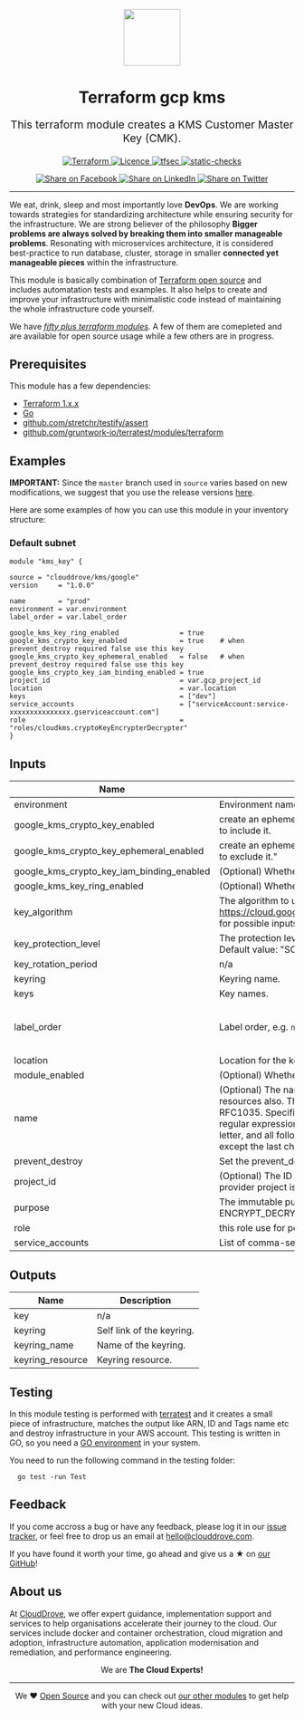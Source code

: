 <!-- This file was automatically generated by the `geine`. Make all changes to `README.yaml` and run `make readme` to rebuild this file. -->

<p align="center"> <img src="https://user-images.githubusercontent.com/50652676/62349836-882fef80-b51e-11e9-99e3-7b974309c7e3.png" width="100" height="100"></p>


<h1 align="center">
    Terraform gcp kms
</h1>

<p align="center" style="font-size: 1.2rem;"> 
    This terraform module creates a KMS Customer Master Key (CMK).
     </p>

<p align="center">

<a href="https://www.terraform.io">
  <img src="https://img.shields.io/badge/Terraform-v1.1.7-green" alt="Terraform">
</a>
<a href="LICENSE.md">
  <img src="https://img.shields.io/badge/License-APACHE-blue.svg" alt="Licence">
</a>
<a href="https://github.com/clouddrove/terraform-gcp-kms/actions/workflows/tfsec.yml">
  <img src="https://github.com/clouddrove/terraform-gcp-kms/actions/workflows/tfsec.yml/badge.svg" alt="tfsec">
</a>
<a href="https://github.com/clouddrove/terraform-gcp-kms/actions/workflows/terraform.yml">
  <img src="https://github.com/clouddrove/terraform-gcp-kms/actions/workflows/terraform.yml/badge.svg" alt="static-checks">
</a>


</p>
<p align="center">

<a href='https://facebook.com/sharer/sharer.php?u=https://github.com/clouddrove/terraform-gcp-kms'>
  <img title="Share on Facebook" src="https://user-images.githubusercontent.com/50652676/62817743-4f64cb80-bb59-11e9-90c7-b057252ded50.png" />
</a>
<a href='https://www.linkedin.com/shareArticle?mini=true&title=Terraform+gcp+kms&url=https://github.com/clouddrove/terraform-gcp-kms'>
  <img title="Share on LinkedIn" src="https://user-images.githubusercontent.com/50652676/62817742-4e339e80-bb59-11e9-87b9-a1f68cae1049.png" />
</a>
<a href='https://twitter.com/intent/tweet/?text=Terraform+gcp+kms&url=https://github.com/clouddrove/terraform-gcp-kms'>
  <img title="Share on Twitter" src="https://user-images.githubusercontent.com/50652676/62817740-4c69db00-bb59-11e9-8a79-3580fbbf6d5c.png" />
</a>

</p>
<hr>


We eat, drink, sleep and most importantly love **DevOps**. We are working towards strategies for standardizing architecture while ensuring security for the infrastructure. We are strong believer of the philosophy <b>Bigger problems are always solved by breaking them into smaller manageable problems</b>. Resonating with microservices architecture, it is considered best-practice to run database, cluster, storage in smaller <b>connected yet manageable pieces</b> within the infrastructure. 

This module is basically combination of [Terraform open source](https://www.terraform.io/) and includes automatation tests and examples. It also helps to create and improve your infrastructure with minimalistic code instead of maintaining the whole infrastructure code yourself.

We have [*fifty plus terraform modules*][terraform_modules]. A few of them are comepleted and are available for open source usage while a few others are in progress.




## Prerequisites

This module has a few dependencies: 

- [Terraform 1.x.x](https://learn.hashicorp.com/terraform/getting-started/install.html)
- [Go](https://golang.org/doc/install)
- [github.com/stretchr/testify/assert](https://github.com/stretchr/testify)
- [github.com/gruntwork-io/terratest/modules/terraform](https://github.com/gruntwork-io/terratest)







## Examples


**IMPORTANT:** Since the `master` branch used in `source` varies based on new modifications, we suggest that you use the release versions [here](https://github.com/clouddrove/terraform-gcp-kms/releases).


Here are some examples of how you can use this module in your inventory structure:
### Default subnet
```hcl
module "kms_key" {

source = "clouddrove/kms/google"
version     = "1.0.0"

name        = "prod"
environment = var.environment
label_order = var.label_order

google_kms_key_ring_enabled               = true
google_kms_crypto_key_enabled             = true    # when prevent_destroy required false use this key
google_kms_crypto_key_ephemeral_enabled   = false   # when prevent_destroy required false use this key
google_kms_crypto_key_iam_binding_enabled = true
project_id                                = var.gcp_project_id
location                                  = var.location
keys                                      = ["dev"]
service_accounts                          = ["serviceAccount:service-xxxxxxxxxxxxxxx.gserviceaccount.com"]
role                                      = "roles/cloudkms.cryptoKeyEncrypterDecrypter"
}
```






## Inputs

| Name | Description | Type | Default | Required |
|------|-------------|------|---------|:--------:|
| environment | Environment name | `string` | `"dev"` | no |
| google\_kms\_crypto\_key\_enabled | create an ephemeral Google Cloud KMS crypto key within the module. Set to true to include it. | `bool` | `true` | no |
| google\_kms\_crypto\_key\_ephemeral\_enabled | create an ephemeral Google Cloud KMS crypto key within the module. Set to false to exclude it." | `bool` | `true` | no |
| google\_kms\_crypto\_key\_iam\_binding\_enabled | (Optional) Whether or not to create resources within the module. | `bool` | `true` | no |
| google\_kms\_key\_ring\_enabled | (Optional) Whether or not to create resources within the module. | `bool` | `true` | no |
| key\_algorithm | The algorithm to use when creating a version based on this template. See the https://cloud.google.com/kms/docs/reference/rest/v1/CryptoKeyVersionAlgorithm for possible inputs. | `string` | `"GOOGLE_SYMMETRIC_ENCRYPTION"` | no |
| key\_protection\_level | The protection level to use when creating a version based on this template. Default value: "SOFTWARE" Possible values: ["SOFTWARE", "HSM"] | `string` | `"SOFTWARE"` | no |
| key\_rotation\_period | n/a | `string` | `"100000s"` | no |
| keyring | Keyring name. | `string` | `""` | no |
| keys | Key names. | `list(string)` | `[]` | no |
| label\_order | Label order, e.g. `name`,`application`. | `list(any)` | <pre>[<br>  "name",<br>  "environment"<br>]</pre> | no |
| location | Location for the keyring. | `string` | `""` | no |
| module\_enabled | (Optional) Whether or not to create resources within the module. | `bool` | `true` | no |
| name | (Optional) The name of the VPC. The name will be used to prefix all associacted resources also. The name must be 1-63 characters long, and comply with RFC1035. Specifically, the name must be 1-63 characters long and match the regular expression "[a-z]([-a-z0-9]\*[a-z0-9])?" which means the first character must be a lowercase letter, and all following characters must be a dash, lowercase letter, or digit, except the last character, which cannot be a dash. Default is "main". | `string` | `""` | no |
| prevent\_destroy | Set the prevent\_destroy lifecycle attribute on keys. | `bool` | `true` | no |
| project\_id | (Optional) The ID of the project in which the resource belongs. If it is not set, the provider project is used. | `string` | `null` | no |
| purpose | The immutable purpose of the CryptoKey. Possible values are ENCRYPT\_DECRYPT, ASYMMETRIC\_SIGN, and ASYMMETRIC\_DECRYPT. | `string` | `"ENCRYPT_DECRYPT"` | no |
| role | this role use for permissions | `string` | `"roles/cloudkms.cryptoKeyEncrypterDecrypter"` | no |
| service\_accounts | List of comma-separated owners for each key declared in set\_owners\_for. | `list(string)` | `[]` | no |

## Outputs

| Name | Description |
|------|-------------|
| key | n/a |
| keyring | Self link of the keyring. |
| keyring\_name | Name of the keyring. |
| keyring\_resource | Keyring resource. |




## Testing
In this module testing is performed with [terratest](https://github.com/gruntwork-io/terratest) and it creates a small piece of infrastructure, matches the output like ARN, ID and Tags name etc and destroy infrastructure in your AWS account. This testing is written in GO, so you need a [GO environment](https://golang.org/doc/install) in your system. 

You need to run the following command in the testing folder:
```hcl
  go test -run Test
```



## Feedback 
If you come accross a bug or have any feedback, please log it in our [issue tracker](https://github.com/clouddrove/terraform-gcp-kms/issues), or feel free to drop us an email at [hello@clouddrove.com](mailto:hello@clouddrove.com).

If you have found it worth your time, go ahead and give us a ★ on [our GitHub](https://github.com/clouddrove/terraform-gcp-kms)!

## About us

At [CloudDrove][website], we offer expert guidance, implementation support and services to help organisations accelerate their journey to the cloud. Our services include docker and container orchestration, cloud migration and adoption, infrastructure automation, application modernisation and remediation, and performance engineering.

<p align="center">We are <b> The Cloud Experts!</b></p>
<hr />
<p align="center">We ❤️  <a href="https://github.com/clouddrove">Open Source</a> and you can check out <a href="https://github.com/clouddrove">our other modules</a> to get help with your new Cloud ideas.</p>

  [website]: https://clouddrove.com
  [github]: https://github.com/clouddrove
  [linkedin]: https://cpco.io/linkedin
  [twitter]: https://twitter.com/clouddrove/
  [email]: https://clouddrove.com/contact-us.html
  [terraform_modules]: https://github.com/clouddrove?utf8=%E2%9C%93&q=terraform-&type=&language=
